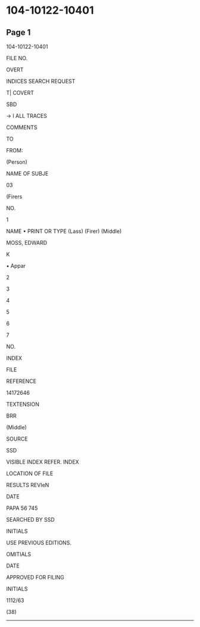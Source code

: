 # 104-10122-10401

## Page 1

104-10122-10401

FILE NO.

OVERT

INDICES SEARCH REQUEST

T| COVERT

SBD

→ I ALL TRACES

COMMENTS

TO

FROM:

(Person)

NAME OF SUBJE

03

(Firers

NO.

1

NAME • PRINT OR TYPE (Lass) (Firer) (Middle)

MOSS, EDWARD

K

• Appar

2

3

4

5

6

7

NO.

INDEX

FILE

REFERENCE

14172646

TEXTENSION

BRR

(Middle)

SOURCE

SSD

VISIBLE INDEX REFER. INDEX

LOCATION OF FILE

RESULTS REVIeN

DATE

PAPA 56 745

SEARCHED BY SSD

INITIALS

USE PREVIOUS EDITIONS.

OMITIALS

DATE

APPROVED FOR FILING

INITIALS

1112/63

(38)

---

